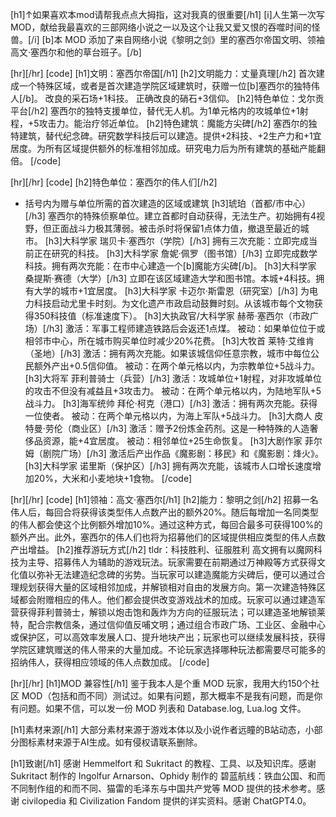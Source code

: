 [h1]↑如果喜欢本mod请帮我点点大拇指，这对我真的很重要[/h1]
[i]人生第一次写 MOD，献给我最喜欢的三部网络小说之一以及这个让我又爱又恨的吞噬时间的怪兽。[/i]
[b]本 MOD 添加了来自网络小说《黎明之剑》里的塞西尔帝国文明、领袖高文·塞西尔和他的草台班子。[/b]

[hr][/hr]
[code]
[h1]文明：塞西尔帝国[/h1]
[h2]文明能力：丈量真理[/h2]
首次建成一个特殊区域，或者是首次建造学院区域建筑时，获赠一位[b]塞西尔的独特伟人[/b]。
改良的采石场+1科技。
正确改良的硝石+3信仰。
[h2]特色单位：戈尔贡平台[/h2]
塞西尔的独特支援单位，替代无人机。为1单元格内的攻城单位+1射程，+5攻击力。能治疗邻近单位。
[h2]特色建筑：魔能方尖碑[/h2]
塞西尔的独特建筑，替代纪念碑。研究数学科技后可以建造。提供+2科技、+2生产力和+1宜居度。为所有区域提供额外的标准相邻加成。研究电力后为所有建筑的基础产能翻倍。
[/code]

[hr][/hr]
[code]
[h2]特色单位：塞西尔的伟人们[/h2]
* 括号内为赠与单位所需的首次建造的区域或建筑
[h3]琥珀（首都/市中心）[/h3]
塞西尔的特殊侦察单位。建立首都时自动获得，无法生产。初始拥有4视野，但正面战斗力极其薄弱。被击杀时将保留1点体力值，撤退至最近的城市。
[h3]大科学家 瑞贝卡·塞西尔（学院）[/h3]
拥有三次充能：立即完成当前正在研究的科技。
[h3]大科学家 詹妮·佩罗（图书馆）[/h3]
立即完成数学科技。拥有两次充能：在市中心建造一个[b]魔能方尖碑[/b]。
[h3]大科学家 桑提斯·赛德（大学）[/h3]
立即在该区域建造大学和图书馆。本城+4科技。拥有大学的城市+1宜居度。
[h3]大科学家 卡迈尔·斯雷恩（研究室）[/h3]
为电力科技启动尤里卡时刻。为文化遗产市政启动鼓舞时刻。从该城市每个文物获得350科技值（标准速度下）。
[h3]大执政官/大科学家 赫蒂·塞西尔（市政广场）[/h3]
激活：军事工程师建造铁路后会返还1点煤。
被动：如果单位位于或相邻市中心，所在城市购买单位时减少20%花费。
[h3]大牧首 莱特·艾维肯（圣地）[/h3]
激活：拥有两次充能。如果该城信仰任意宗教，城市中每位公民额外产出+0.5信仰值。
被动：在两个单元格以内，为宗教单位+5战斗力。
[h3]大将军 菲利普骑士（兵营）[/h3]
激活：攻城单位+1射程，对非攻城单位的攻击不但没有减益且+3攻击力。
被动：在两个单元格以内，为陆地军队+5战斗力。
[h3]海军统帅 拜伦·柯克（港口）[/h3]
激活：拥有两次充能。获得一位使者。
被动：在两个单元格以内，为海上军队+5战斗力。
[h3]大商人 皮特曼·劳伦（商业区）[/h3]
激活：赠予2份炼金药剂。这是一种特殊的人造奢侈品资源，能+4宜居度。
被动：相邻单位+25生命恢复。
[h3]大剧作家 菲尔姆（剧院广场）[/h3]
激活后产出作品《魔影剧：移民》和《魔影剧：烽火》。
[h3]大科学家 诺里斯（保护区）[/h3]
拥有两次充能，该城市人口增长速度增加20%，大米和小麦地块+1食物。
[/code]

[hr][/hr]
[code]
[h1]领袖：高文·塞西尔[/h1]
[h2]能力：黎明之剑[/h2]
招募一名伟人后，每回合将获得该类型伟人点数产出的额外20%。随后每增加一名同类型的伟人都会使这个比例额外增加10%。通过这种方式，每回合最多可获得100%的额外产出。此外，塞西尔的伟人们也将为招募他们的区域提供相应类型的伟人点数产出增益。
[h2]推荐游玩方式[/h2]
tldr：科技胜利、征服胜利
高文拥有以魔网科技为主导、招募伟人为辅助的游戏玩法。玩家需要在前期通过万神殿等方式获得文化值以弥补无法建造纪念碑的劣势。当玩家可以建造魔能方尖碑后，便可以通过合理规划获得大量的区域相邻加成，并解锁相对自由的发展方向。第一次建造特殊区域都会附赠相应的伟人。他们都会提供改变游戏战术的加成。玩家可以通过建造军营获得菲利普骑士，解锁以炮击饱和轰炸为方向的征服玩法；可以建造圣地解锁莱特，配合宗教信条，通过信仰值反哺文明；通过组合市政广场、工业区、金融中心或保护区，可以高效率发展人口、提升地块产出；玩家也可以继续发展科技，获得学院区建筑赠送的伟人带来的大量加成。不论玩家选择哪种玩法都需要尽可能多的招纳伟人，获得相应领域的伟人点数加成。
[/code]

[hr][/hr]
[h1]MOD 兼容性[/h1]
鉴于我本人是个重 MOD 玩家，我用大约150个社区 MOD（包括和而不同）测试过。如果有问题，那大概率不是我有问题，而是你有问题。如果不信，可以发一份 MOD 列表和 Database.log, Lua.log 文件。

[h1]素材来源[/h1]
大部分素材来源于游戏本体以及小说作者远瞳的B站动态，小部分图标素材来源于AI生成。如有侵权请联系删除。

[h1]致谢[/h1]
感谢 Hemmelfort 和 Sukritact 的教程、工具、以及知识库。感谢 Sukritact 制作的 Ingolfur Arnarson、Ophidy 制作的
碧蓝航线：铁血公国、和而不同制作组的和而不同、猫雷的毛泽东与中国共产党等 MOD 提供的技术参考。感谢 civilopedia 和 Civilization Fandom 提供的详实资料。感谢 ChatGPT4.0。
